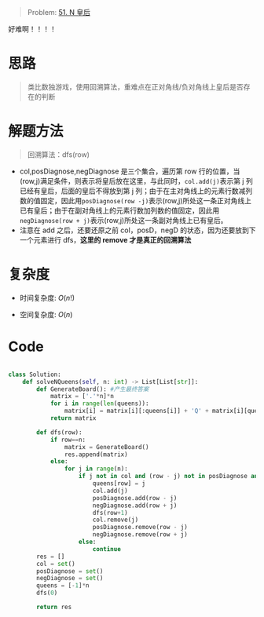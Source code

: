 > Problem: [51. N 皇后](https://leetcode.cn/problems/n-queens/description/)

好难啊！！！！

# 思路

> 类比数独游戏，使用回溯算法，重难点在正对角线/负对角线上皇后是否存在的判断

# 解题方法

> 回溯算法：dfs(row)

- col,posDiagnose,negDiagnose 是三个集合，遍历第 row 行的位置，当(row,j)满足条件，则表示将皇后放在这里，与此同时，`col.add(j)`表示第 j 列已经有皇后，后面的皇后不得放到第 j 列；由于在主对角线上的元素行数减列数的值固定，因此用`posDiagnose(row -j)`表示(row,j)所处这一条正对角线上已有皇后；由于在副对角线上的元素行数加列数的值固定，因此用`negDiagnose(row + j)`表示(row,j)所处这一条副对角线上已有皇后。
- 注意在 add 之后，还要还原之前 col，posD，negD 的状态，因为还要放到下一个元素进行 dfs，**这里的 remove 才是真正的回溯算法**

# 复杂度

- 时间复杂度: $O(n!)$

- 空间复杂度: $O(n)$

# Code

```Python []

class Solution:
    def solveNQueens(self, n: int) -> List[List[str]]:
        def GenerateBoard(): #产生最终答案
            matrix = ['.'*n]*n
            for i in range(len(queens)):
                matrix[i] = matrix[i][:queens[i]] + 'Q' + matrix[i][queens[i]+1:]
            return matrix

        def dfs(row):
            if row==n:
                matrix = GenerateBoard()
                res.append(matrix)
            else:
                for j in range(n):
                    if j not in col and (row - j) not in posDiagnose and (row + j) not in negDiagnose:
                        queens[row] = j
                        col.add(j)
                        posDiagnose.add(row - j)
                        negDiagnose.add(row + j)
                        dfs(row+1)
                        col.remove(j)
                        posDiagnose.remove(row - j)
                        negDiagnose.remove(row + j)
                    else:
                        continue
        res = []
        col = set()
        posDiagnose = set()
        negDiagnose = set()
        queens = [-1]*n
        dfs(0)

        return res
```
